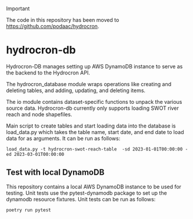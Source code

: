 > [!IMPORTANT]
> The code in this repository has been moved to https://github.com/podaac/hydrocron.

# hydrocron-db

Hydrocron-DB manages setting up AWS DynamoDB instance to serve as the backend to the Hydrocron API.

The hydrocron_database module wraps operations like creating and deleting tables, and adding, updating, and deleting items.

The io module contains dataset-specific functions to unpack the various source data. Hydrocron-db currently only supports loading SWOT river reach and node shapefiles.

Main script to create tables and start loading data into the database is load_data.py which takes the table name, start date, and end date to load data for as arguments.  It can be run as follows:

    load_data.py -t hydrocron-swot-reach-table  -sd 2023-01-01T00:00:00 -ed 2023-03-01T00:00:00

## Test with local DynamoDB

This repository contains a local AWS DynamoDB instance to be used for testing. Unit tests use the pytest-dynamodb package to set up the dynamodb resource fixtures.
Unit tests can be run as follows:

    poetry run pytest
